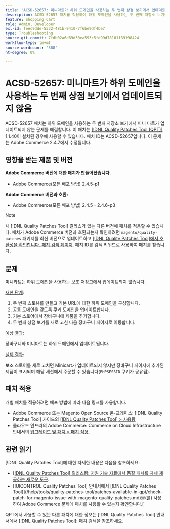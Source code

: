 ```yaml
---
title: 'ACSD-52657: 미니마트가 하위 도메인을 사용하는 두 번째 상점 보기에서 업데이트되지 않음'
description: ACSD-52657 패치를 적용하여 하위 도메인을 사용하는 두 번째 저장소 보기에서 미니 마트가 업데이트되지 않는 Adobe Commerce 문제를 해결합니다.
feature: Shopping Cart
role: Admin, Developer
exl-id: feec9dde-5532-481b-9410-7f6be9df4be7
type: Troubleshooting
source-git-commit: 7fdb02a6d89d50ea593c5fd99d78101f89198424
workflow-type: tm+mt
source-wordcount: '388'
ht-degree: 0%

---
```


# ACSD-52657: 미니마트가 하위 도메인을 사용하는 두 번째 상점 보기에서 업데이트되지 않음

ACSD-52657 패치는 하위 도메인을 사용하는 두 번째 저장소 보기에서 미니 마트가 업데이트되지 않는 문제를 해결합니다. 이 패치는 [[!DNL Quality Patches Tool (QPT)]](https://experienceleague.adobe.com/en/docs/commerce-operations/tools/quality-patches-tool/quality-patches-tool-to-self-serve-quality-patches) 1.1.40이 설치된 경우에 사용할 수 있습니다. 패치 ID는 ACSD-52657입니다. 이 문제는 Adobe Commerce 2.4.7에서 수정됩니다.

## 영향을 받는 제품 및 버전

**Adobe Commerce 버전에 대한 패치가 만들어졌습니다.**

* Adobe Commerce(모든 배포 방법) 2.4.5-p1

**Adobe Commerce 버전과 호환:**

* Adobe Commerce(모든 배포 방법) 2.4.5 - 2.4.6-p3

>[!NOTE]
>
>새 [!DNL Quality Patches Tool] 릴리스가 있는 다른 버전에 패치를 적용할 수 있습니다. 패치가 Adobe Commerce 버전과 호환되는지 확인하려면 `magento/quality-patches` 패키지를 최신 버전으로 업데이트하고 [[!DNL Quality Patches Tool]에서 호환성을 확인합니다. 패치 검색 페이지](https://experienceleague.adobe.com/tools/commerce-quality-patches/index.html). 패치 ID를 검색 키워드로 사용하여 패치를 찾습니다.

## 문제

미니카트는 하위 도메인을 사용하는 보조 저장고에서 업데이트되지 않습니다.

<u>재현 단계</u>:

1. 두 번째 스토뷰를 만들고 기본 URL에 대한 하위 도메인을 구성합니다.
1. 공통 도메인을 갖도록 쿠키 도메인을 업데이트합니다.
1. 기본 스토어에서 장바구니에 제품을 추가합니다.
1. 두 번째 상점 보기를 새로 고친 다음 장바구니 페이지로 이동합니다.

<u>예상 결과</u>:

장바구니와 미니마트는 하위 도메인에서 업데이트됩니다.

<u>실제 결과</u>:

보조 스토어를 새로 고치면 Minicart가 업데이트되지 않지만 장바구니 페이지에 추가된 제품이 표시되며 해당 세션에서 주문할 수 있습니다(`PHPSESSID` 쿠키가 공유됨).

## 패치 적용

개별 패치를 적용하려면 배포 방법에 따라 다음 링크를 사용합니다.

* Adobe Commerce 또는 Magento Open Source 온-프레미스: [!DNL Quality Patches Tool] 가이드의 [[!DNL Quality Patches Tool] > 사용량](/help/tools/quality-patches-tool/usage.md)
* 클라우드 인프라의 Adobe Commerce: Commerce on Cloud Infrastructure 안내서의 [업그레이드 및 패치 > 패치 적용](https://experienceleague.adobe.com/docs/commerce-cloud-service/user-guide/develop/upgrade/apply-patches.html).

## 관련 읽기

[!DNL Quality Patches Tool]에 대한 자세한 내용은 다음을 참조하세요.

* [[!DNL Quality Patches Tool] 릴리스됨: 지원 기술 자료에서 품질 패치를 자체 제공하는 새로운 도구](https://experienceleague.adobe.com/en/docs/commerce-operations/tools/quality-patches-tool/quality-patches-tool-to-self-serve-quality-patches).
* [!UICONTROL Quality Patches Tool] 안내서에서  [!DNL Quality Patches Tool]](/help/tools/quality-patches-tool/patches-available-in-qpt/check-patch-for-magento-issue-with-magento-quality-patches.md)을(를) 사용하여 Adobe Commerce 문제에 패치를 사용할 수 있는지 확인합니다.[


QPT에서 사용할 수 있는 다른 패치에 대한 정보는 [!DNL Quality Patches Tool] 안내서에서 [[!DNL Quality Patches Tool]: 패치 검색](https://experienceleague.adobe.com/tools/commerce-quality-patches/index.html)을 참조하세요.
